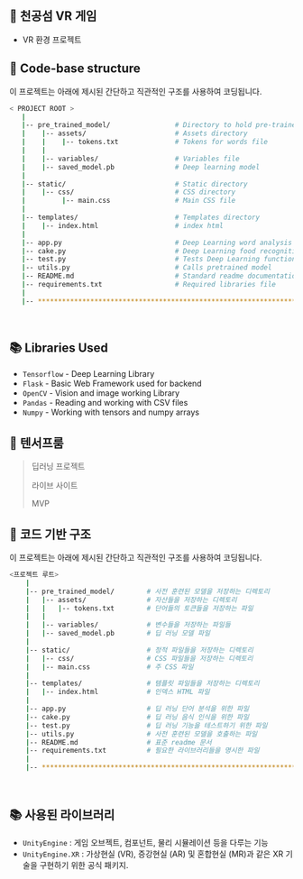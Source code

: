 ## 🤖 천공섬 VR 게임

- VR 환경 프로젝트  

## 📂 Code-base structure

이 프로젝트는 아래에 제시된 간단하고 직관적인 구조를 사용하여 코딩됩니다.

```bash
< PROJECT ROOT >
   |
   |-- pre_trained_model/                # Directory to hold pre-trained model
   |    |-- assets/                      # Assets directory 
   |    |    |-- tokens.txt              # Tokens for words file         
   |    |
   |    |-- variables/                   # Variables file        
   |    |-- saved_model.pb               # Deep learning model
   |
   |-- static/                           # Static directory
   |    |-- css/                         # CSS directory                     
   |         |-- main.css                # Main CSS file  
   |
   |-- templates/                        # Templates directory
   |    |-- index.html                   # index html
   |
   |-- app.py                            # Deep Learning word analysis
   |-- cake.py                           # Deep Learning food recognition
   |-- test.py                           # Tests Deep Learning function
   |-- utils.py                          # Calls pretrained model
   |-- README.md                         # Standard readme documentation
   |-- requirements.txt                  # Required libraries file
   |
   |-- ************************************************************************
```

<br />

## 📚 Libraries Used

- `Tensorflow` - Deep Learning Library
- `Flask` - Basic Web Framework used for backend
- `OpenCV` - Vision and image working Library
- `Pandas` - Reading and working with CSV files
- `Numpy` - Working with tensors and numpy arrays

## 🤖 텐서프룸

> 딥러닝 프로젝트
>
> 라이브 사이트
>
> MVP

## 📂 코드 기반 구조

이 프로젝트는 아래에 제시된 간단하고 직관적인 구조를 사용하여 코딩됩니다.

```bash
<프로젝트 루트>
    |
    |-- pre_trained_model/        # 사전 훈련된 모델을 저장하는 디렉토리
    |   |-- assets/               # 자산들을 저장하는 디렉토리
    |   |   |-- tokens.txt        # 단어들의 토큰들을 저장하는 파일
    |   |
    |   |-- variables/            # 변수들을 저장하는 파일들
    |   |-- saved_model.pb        # 딥 러닝 모델 파일
    |
    |-- static/                   # 정적 파일들을 저장하는 디렉토리
    |   |-- css/                  # CSS 파일들을 저장하는 디렉토리
    |   |-- main.css              # 주 CSS 파일
    |
    |-- templates/                # 템플릿 파일들을 저장하는 디렉토리
    |   |-- index.html            # 인덱스 HTML 파일
    |
    |-- app.py                    # 딥 러닝 단어 분석을 위한 파일
    |-- cake.py                   # 딥 러닝 음식 인식을 위한 파일
    |-- test.py                   # 딥 러닝 기능을 테스트하기 위한 파일
    |-- utils.py                  # 사전 훈련된 모델을 호출하는 파일
    |-- README.md                 # 표준 readme 문서
    |-- requirements.txt          # 필요한 라이브러리들을 명시한 파일
    |
    |-- ************************************************************************
```

<br />

## 📚 사용된 라이브러리

- `UnityEngine` : 게임 오브젝트, 컴포넌트, 물리 시뮬레이션 등을 다루는 기능
- `UnityEngine.XR` : 가상현실 (VR), 증강현실 (AR) 및 혼합현실 (MR)과 같은 XR 기술을 구현하기 위한 공식 패키지.
